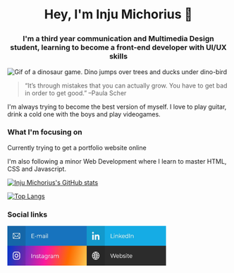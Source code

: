 # <p align="center">Hey, I'm Inju Michorius 👋</p>
### <p align="center">I'm a third year communication and Multimedia Design student, learning to become a front-end developer with UI/UX skills</p>

![Gif of a dinosaur game. Dino jumps over trees and ducks under dino-bird](https://github.com/InjuMichorius/InjuMichorius/blob/main/dinoGameREADMECover.gif)


> “It’s through mistakes that you can actually grow. You have to get bad in order to get good.” –Paula Scher


I'm always trying to become the best version of myself. I love to play guitar, drink a cold one with the boys and play videogames.
### What I'm focusing on
Currently trying to get a portfolio website online

I'm also following a minor Web Development where I learn to master HTML, CSS and Javascript.

[![Inju Michorius's GitHub stats](https://github-readme-stats.vercel.app/api?username=InjuMichorius&count_private=true&show_icons=true?&theme=vue)](https://github.com/InjuMichorius/github-readme-stats)

[![Top Langs](https://github-readme-stats.vercel.app/api/top-langs/?username=InjuMichorius)](https://github.com/anuraghazra/github-readme-stats)


### Social links
<a href="mailto:inju@hotmail.nl"><img src="e-mailButton.jpg" alt="Social media link to my e-mail adress" align="left" height="45" width="180" ></a>
<a href="https://www.linkedin.com/in/jumichorius/"><img src="linkedInButton.jpg" alt="Social media linm to my LinkedIn" align="left" height="45" width="180" ></a>
<a href="https://www.instagram.com/injuux/"><img src="instagramButton.jpg" alt="Social media link to my Instagram" align="left" height="45" width="180" ></a>
<a href="https://www.inju.nl"><img src="websiteButton.jpg" alt="Link to my personal website!" align="left" height="45" width="180" ></a>
<!--
**InjuMichorius/InjuMichorius** is a ✨ _special_ ✨ repository because its `README.md` (this file) appears on your GitHub profile.

Here are some ideas to get you started:

- 🔭 I’m currently working on ...
- 🌱 I’m currently learning ...
- 👯 I’m looking to collaborate on ...
- 🤔 I’m looking for help with ...
- 💬 Ask me about ...
- 📫 How to reach me: ...
- 😄 Pronouns: ...
- ⚡ Fun fact: ...
-->
